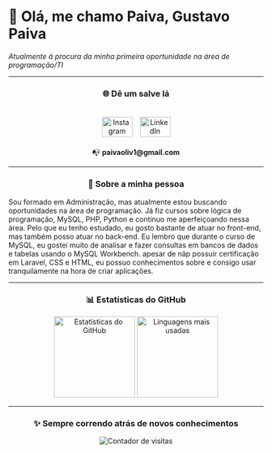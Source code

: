 
<h1 align="left">👋 Olá, me chamo Paiva, Gustavo Paiva</h1>

<p align="left">
  <em>Atualmente à procura da minha primeira oportunidade na área de programação/TI</em>
</p>

---

<h3 align="center">🌐 Dê um salve lá</h3>

<div align="center" style="display: flex; justify-content: center; gap: 15px;">
  <a href="https://www.instagram.com/gusta_vopaiva/" target="_blank">
    <img src="https://cdn.jsdelivr.net/gh/simple-icons/simple-icons/icons/instagram.svg" width="60" height="40" style="margin-top: 20px;" alt="Instagram"/>
  </a>

  <a href="https://www.linkedin.com/in/gustavo-paiva-de-oliveira-4b1815261/" target="_blank">
    <img src="https://cdn.jsdelivr.net/gh/simple-icons/simple-icons/icons/linkedin.svg" width="60" height="40" style="margin-top: 20px;" alt="LinkedIn"/>
  </a>
</div>

<div align="center" style="margin-top: 20px;">
  📭 <strong>paivaoliv1@gmail.com</strong>
</div>



---

<h3 align="center">🧠 Sobre a minha pessoa</h3>

<p align="left">
Sou formado em Administração, mas atualmente estou buscando oportunidades na área de programação. Já fiz cursos sobre lógica de programação, MySQL, PHP, Python e continuo me aperfeiçoando nessa área. Pelo que eu tenho estudado, eu gosto bastante de atuar no front-end, mas também posso atuar no back-end. Eu lembro que durante o curso de MySQL, eu gostei muito de analisar e fazer consultas em bancos de dados e tabelas usando o MySQL Workbench. apesar de nãp possuir certificação em Laravel, CSS e HTML, eu possuo conhecimentos sobre e consigo usar tranquilamente na hora de criar aplicações.
</p>

---

<h3 align="center">📊 Estatísticas do GitHub</h3>

<p align="center">
  <img height="160em" src="https://github-readme-stats.vercel.app/api?username=gustap-oliv&show_icons=true&theme=tokyonight&count_private=true" alt="Estatísticas do GitHub"/>
  <img height="160em" src="https://github-readme-stats.vercel.app/api/top-langs/?username=gustap-oliv&layout=compact&theme=tokyonight" alt="Linguagens mais usadas"/>
</p>

---

<h3 align="center">✨ Sempre correndo atrás de novos conhecimentos</h3>

<p align="center">
  <img src="https://komarev.com/ghpvc/?username=gusta-vopaiva&label=Visualizações%20de%20perfil&color=blueviolet&style=flat-square" alt="Contador de visitas"/>
</p>
